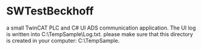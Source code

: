 # SWTestBeckhoff
a small TwinCAT PLC and C# UI ADS communication application.
The UI log is written into C:\TempSample\Log.txt.
please make sure that this directory is created in your computer: C:\TempSample.
